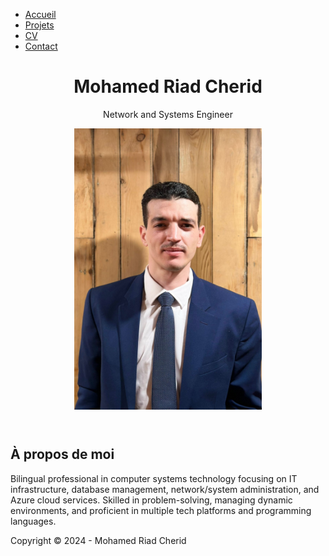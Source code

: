 <!DOCTYPE html>
<html lang="fr">
<head>
    <meta charset="UTF-8">
    <meta name="viewport" content="width=device-width, initial-scale=1.0">
    <link rel="stylesheet" href="style.css">
    <title>Mohamed Riad Cherid - Engineer</title>
</head>
<body>
   <nav>
    <div class="nav-container">
        <ul>
            <li><a href="index.html">Accueil</a></li>
            <li><a href="projects.html">Projets</a></li>
            <li><a href="resume.html">CV</a></li>
            <li><a href="contact.html">Contact</a></li>
        </ul>
    </div>
</nav>
    <header>
        <h1>Mohamed Riad Cherid</h1>
        <p>Network and Systems Engineer</p>
        <img src="myimage1.jpg" alt="" style="max-width: 300px;">
    </header>
    <main>
        <section class="about-me">
            <h2>À propos de moi</h2>
            <p>Bilingual professional in computer systems technology focusing on IT infrastructure, database management, network/system administration, and Azure cloud services. Skilled in problem-solving, managing dynamic environments, and proficient in multiple tech platforms and programming languages.</p>
        </section>
    </main>
    <footer>
        <p>Copyright &copy; 2024 - Mohamed Riad Cherid</p>
    </footer>
</body>
</html>

